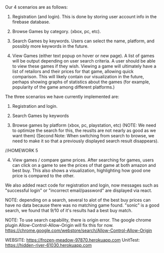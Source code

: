 Our 4 scenarios are as follows:
 
1) Registration (and login). This is done by storing user account info in the firebase database.
 
2) Browse Games by category. (xbox, pc, etc).
 
3) Search Games by keywords.  Users can select the name, platform, and possibly more keywords in the future.
 
4) View Games (either text popup on hover or new page). A list of games will be output depending on user search criteria.  A user should be able to view these games if they wish. Viewing a game will ultimately have a list of retailors and their prices for that game, allowing quick comparison.  This will likely contain our visualization in the future, perhaps showing graphs of statistics about the games (for example, popularity of the game among different platforms.)


The three scenarios we have currently implemented are:

1) Registration and login.

2) Search Games by keywords

3) Browse games by platform (xbox, pc, playstation, etc) (NOTE: We need to optimize the search for this, the reuslts are not nearly as good as we want them) (Second Note: When switching from search to browse, we need to make it so that a previously displayed search result disappears).

//HOMEWORK 5

4) View games / compare game prices.  After searching for games, users can click on a game to see the prices of that game at both amazon and best buy.  This also shows a visualization, highlighting how good one price is compared to the other.

We also added react code for registration and login, now messages such as "successful login" or "incorrect email/password" are displayed via react.

NOTE: depending on a search, several to alot of the best buy prices can have no data because there was no matching game found.  "sonic" is a good search, we found that 9/10 of it's results had a best buy match.


NOTE: To use search capability, there is origin error. The google chrome plugin Allow-Control-Allow-Origin will fix this for now.
https://chrome.google.com/webstore/search/Allow-Control-Allow-Origin




WEBSITE:  https://frozen-meadow-97870.herokuapp.com
UnitTest: https://hidden-river-61030.herokuapp.com


